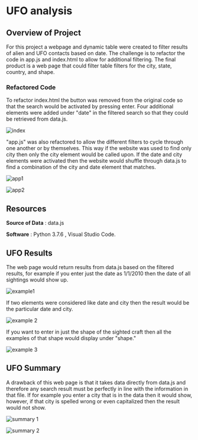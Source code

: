 
# UFO analysis 

## Overview of Project
For this project a webpage and dynamic table were created to filter results of alien and UFO contacts based on date. The challenge is to refactor the code in app.js and index.html to allow for additional filtering. The final product is a web page that could filter table filters for the city, state, country, and shape. 
### Refactored Code
To refactor index.html the button was removed from the original code so that the search would be activated by pressing enter. Four additional elements were added under "date" in the filtered search so that they could be retrieved from data.js.

![index](https://user-images.githubusercontent.com/82983000/124779222-9909ec80-df0f-11eb-9a68-a8b045d16652.png)

"app.js" was also refactored to allow the different filters to cycle through one another or by themselves. This way if the website was used to find only city then only the city element would be called upon. If the date and city elements were activated then the website would shuffle through data.js to find a combination of the city and date element that matches. 

![app1](https://user-images.githubusercontent.com/82983000/124779680-f9009300-df0f-11eb-8b1f-35984b2eba2b.png)

![app2](https://user-images.githubusercontent.com/82983000/124779699-fbfb8380-df0f-11eb-87e2-ec95f2a28612.png)


## Resources
**Source of Data** : data.js

**Software** : Python 3.7.6 , Visual Studio Code.

## UFO Results

The web page would return results from data.js based on the filtered results, for example if you enter just the date as 1/1/2010 then the date of all sightings would show up. 

![example1](https://user-images.githubusercontent.com/82983000/124780897-f6526d80-df10-11eb-95f1-62a4d9b88f95.png)

If two elements were considered like date and city then the result would be the particular date and city. 

![example 2](https://user-images.githubusercontent.com/82983000/124781404-606b1280-df11-11eb-919f-c23e796977b0.png)

If you want to enter in just the shape of the sighted craft then all the examples of that shape would display under "shape."

![example 3](https://user-images.githubusercontent.com/82983000/124781831-b8a21480-df11-11eb-9960-a39a6b0db074.png)


  
## UFO Summary
A drawback of this web page is that it takes data directly from data.js and therefore any search result must be perfectly in line with the information in that file. If for example you enter a city that is in the data then it would show, however, if that city is spelled wrong or even capitalized then the result would not show. 

![summary 1](https://user-images.githubusercontent.com/82983000/124782601-5990cf80-df12-11eb-9cc7-d6f7fa6665c7.png)

![summary 2](https://user-images.githubusercontent.com/82983000/124782740-74634400-df12-11eb-968a-c1e74dce6281.png)




